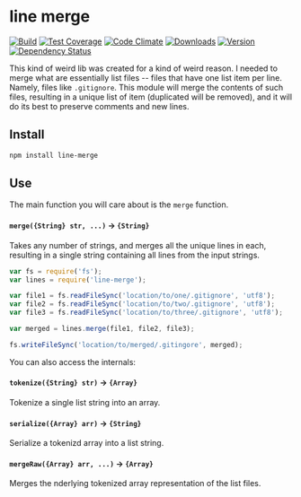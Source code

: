 # line merge

[![Build][1]][2]
[![Test Coverage][3]][4]
[![Code Climate][5]][6]
[![Downloads][7]][8]
[![Version][9]][8]
[![Dependency Status][10]][11]

[1]: https://travis-ci.org/catdad/line-merge.svg?branch=master
[2]: https://travis-ci.org/catdad/line-merge

[3]: https://codeclimate.com/github/catdad/line-merge/badges/coverage.svg
[4]: https://codeclimate.com/github/catdad/line-merge/coverage

[5]: https://codeclimate.com/github/catdad/line-merge/badges/gpa.svg
[6]: https://codeclimate.com/github/catdad/line-merge

[7]: https://img.shields.io/npm/dm/line-merge.svg
[8]: https://www.npmjs.com/package/line-merge
[9]: https://img.shields.io/npm/v/line-merge.svg

[10]: https://david-dm.org/catdad/line-merge.svg
[11]: https://david-dm.org/catdad/line-merge

This kind of weird lib was created for a kind of weird reason. I needed to merge what are essentially list files -- files that have one list item per line. Namely, files like `.gitignore`. This module will merge the contents of such files, resulting in a unique list of item (duplicated will be removed), and it will do its best to preserve comments and new lines.

## Install

```bash
npm install line-merge
```

## Use

The main function you will care about is the `merge` function.

#### **`merge({String} str, ...)`** → `{String}`

Takes any number of strings, and merges all the unique lines in each, resulting in a single string containing all lines from the input strings.

```javascript
var fs = require('fs');
var lines = require('line-merge');

var file1 = fs.readFileSync('location/to/one/.gitignore', 'utf8');
var file2 = fs.readFileSync('location/to/two/.gitignore', 'utf8');
var file3 = fs.readFileSync('location/to/three/.gitignore', 'utf8');

var merged = lines.merge(file1, file2, file3);

fs.writeFileSync('location/to/merged/.gitingore', merged);
```

You can also access the internals:

#### **`tokenize({String} str)`** → `{Array}`

Tokenize a single list string into an array.

#### **`serialize({Array} arr)`** → `{String}`

Serialize a tokenizd array into a list string.

#### **`mergeRaw({Array} arr, ...)`** → `{Array}`

Merges the nderlying tokenized array representation of the list files.
